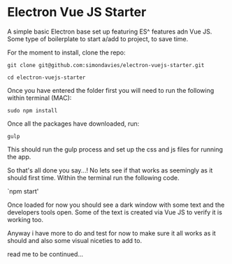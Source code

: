 # Electron Vue JS Starter
A simple basic Electron base set up featuring ES^ features adn Vue JS.  Some type of boilerplate to start a/add to project, to save time.


For the moment to install, clone the repo:

`git clone git@github.com:simondavies/electron-vuejs-starter.git`

`cd electron-vuejs-starter`


Once you have entered the folder first you will need to run the following within terminal (MAC):

`sudo npm install`

Once all the packages have downloaded, run:

`gulp`

This should run the gulp process and set up the css and js files for running the app.

So that's all done you say...! No lets see if that works as seemingly as it should first time. Within the terminal run the following code.

`npm start'

Once loaded for now you should see a dark window with some text and the developers tools open. Some of the text is created via Vue JS to verify it is working too.

Anyway i have more to do and test for now to make sure it all works as it should and also some visual niceties to add to.

read me to be continued...
